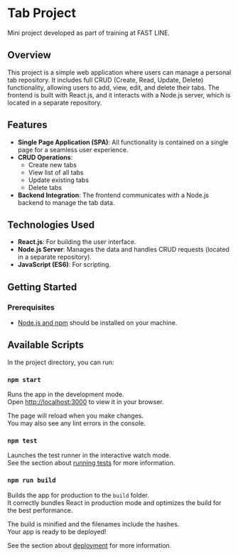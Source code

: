 # Tab Project

Mini project developed as part of training at FAST LINE.

## Overview
This project is a simple web application where users can manage a personal tab repository. It includes full CRUD (Create, Read, Update, Delete) functionality, allowing users to add, view, edit, and delete their tabs. The frontend is built with React.js, and it interacts with a Node.js server, which is located in a separate repository.

## Features
- **Single Page Application (SPA)**: All functionality is contained on a single page for a seamless user experience.
- **CRUD Operations**: 
  - Create new tabs
  - View list of all tabs
  - Update existing tabs
  - Delete tabs
- **Backend Integration**: The frontend communicates with a Node.js backend to manage the tab data.

## Technologies Used
- **React.js**: For building the user interface.
- **Node.js Server**: Manages the data and handles CRUD requests (located in a separate repository).
- **JavaScript (ES6)**: For scripting.

## Getting Started

### Prerequisites
- [Node.js and npm](https://nodejs.org/) should be installed on your machine.

## Available Scripts

In the project directory, you can run:

### `npm start`

Runs the app in the development mode.\
Open [http://localhost:3000](http://localhost:3000) to view it in your browser.

The page will reload when you make changes.\
You may also see any lint errors in the console.

### `npm test`

Launches the test runner in the interactive watch mode.\
See the section about [running tests](https://facebook.github.io/create-react-app/docs/running-tests) for more information.

### `npm run build`

Builds the app for production to the `build` folder.\
It correctly bundles React in production mode and optimizes the build for the best performance.

The build is minified and the filenames include the hashes.\
Your app is ready to be deployed!

See the section about [deployment](https://facebook.github.io/create-react-app/docs/deployment) for more information.













